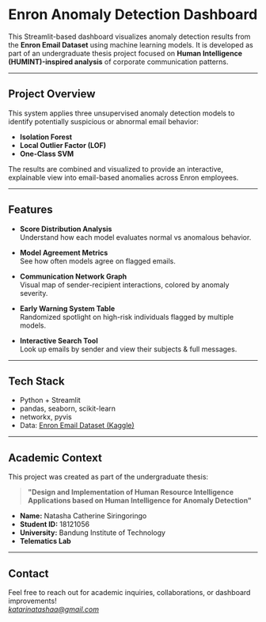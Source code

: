 # Enron Anomaly Detection Dashboard

This Streamlit-based dashboard visualizes anomaly detection results from the **Enron Email Dataset** using machine learning models. It is developed as part of an undergraduate thesis project focused on **Human Intelligence (HUMINT)-inspired analysis** of corporate communication patterns.

---

## Project Overview

This system applies three unsupervised anomaly detection models to identify potentially suspicious or abnormal email behavior:

- **Isolation Forest**
- **Local Outlier Factor (LOF)**
- **One-Class SVM**

The results are combined and visualized to provide an interactive, explainable view into email-based anomalies across Enron employees.

---

## Features

- **Score Distribution Analysis**  
  Understand how each model evaluates normal vs anomalous behavior.

- **Model Agreement Metrics**  
  See how often models agree on flagged emails.

- **Communication Network Graph**  
  Visual map of sender-recipient interactions, colored by anomaly severity.

- **Early Warning System Table**  
  Randomized spotlight on high-risk individuals flagged by multiple models.

- **Interactive Search Tool**  
  Look up emails by sender and view their subjects & full messages.

---

## Tech Stack

- Python + Streamlit
- pandas, seaborn, scikit-learn
- networkx, pyvis
- Data: [Enron Email Dataset (Kaggle)](https://www.kaggle.com/datasets/wcukierski/enron-email-dataset)

---

## Academic Context

This project was created as part of the undergraduate thesis:

> **"Design and Implementation of Human Resource Intelligence Applications based on Human Intelligence for Anomaly Detection"**

- **Name:** Natasha Catherine Siringoringo  
- **Student ID:** 18121056  
- **University:** Bandung Institute of Technology  
- **Telematics Lab**

---

## Contact

Feel free to reach out for academic inquiries, collaborations, or dashboard improvements!  
*katarinatashaa@gmail.com*
